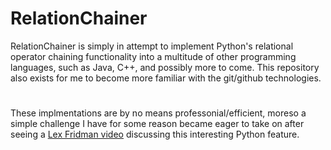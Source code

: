 # RelationChainer
RelationChainer is simply in attempt to implement Python's relational operator chaining functionality into a multitude of other programming languages, such as Java, C++, and possibly more to come. This repository also exists for me to become more familiar with the git/github technologies.

# 
These implmentations are by no means professonial/efficient, moreso a simple challenge I have for some reason became eager to take on after seeing a [Lex Fridman video](https://www.youtube.com/watch?v=HPfPFM1wNmE) discussing this interesting Python feature.  

